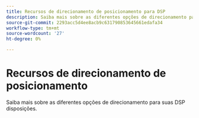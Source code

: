 ```yaml
---
title: Recursos de direcionamento de posicionamento para DSP
description: Saiba mais sobre as diferentes opções de direcionamento para suas disposições.
source-git-commit: 2293acc5d4ee8acb9c631790853645661edafa34
workflow-type: tm+mt
source-wordcount: '27'
ht-degree: 0%

---
```


# Recursos de direcionamento de posicionamento

Saiba mais sobre as diferentes opções de direcionamento para suas DSP disposições.

<!--
>[!VIDEO]()
-->
